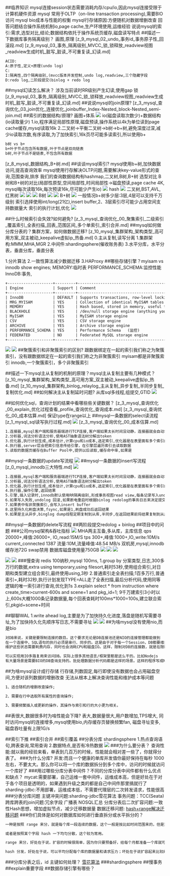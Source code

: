 ##临界知识
mysql连接session状态需要消耗内存/cpu/io,因此mysql连接受限于计算机硬件资源
mysql 常用于OLTP（on-line transaction processing),需要BIO访问
mysql bio成本与性能的权衡
mysql行存储原因:方便随机对数据增删改查
回答问题结合操作系统机制io,page cache,生产环境使用,运维经验
说说mysql的索引:需求,选型对比,结论;数据结构依托于操作系统页缓存,磁盘读写特点
##描述一下数据库事务隔离级别？
画图,原理
[z_9_mysql_02_undo_事务id_事务原子性_回滚段.md]
[z_9_mysql_03_事务_隔离级别_MVCC_锁_锁释放_readview视图_readview生成时机_脏写_脏读_不可重复读_幻读.md]
```asp
ACID:
A:原子性,定义+原理(undo log)
C:
I:隔离性,四个隔离级别,(mvcc版本并发控制,undo log,readview,三个隐藏字段
D:redo log,二阶段提交(binlog + redo log 
```
##mysql幻读怎么解决？
涉及当前读时RR级别产生幻读,使用gap 锁
[z_9_mysql_03_事务_隔离级别_MVCC_锁_锁释放_readview视图_readview生成时机_脏写_脏读_不可重复读_幻读.md]
##说说mysql的join原理?
[z_3_mysql_查询优化_03_join优化_连接优化_joinbuffer_Index-Nested_block-Nested_semi-join.md]
##索引的数据结构/原理?
画图+体系
![](.z_0_mysql_常见问题_mysqlNIO_行存储_列存储_读写性能上限分析_images/0ee78bc6.png)
io(磁盘读取次数少)+数据结构(io读取量少)
1.io,程序满足局部性原理,磁盘预读,操作系统以4k为单位读到page cache缓存,mysql读取16k
2.二叉树->平衡二叉树->b树->b+树,避免深度过深,减少io读取次数,有序读取,为了加快索引,16k页尽可能多读索引,所以使用b+

```asp
b树 vs b+
b+叶子节点包含所有数据,叶子节点是双向链表
b树,叶子节点不是链表,不包含所有数据
```
[z_8_mysql_数据结构_B+树.md]
##谈谈mysql索引?
mysql使用b+树,加快数据访问,提高查询效率
mysql使用行存解决OLTP问题,需要解决key-value形式的查询,范围查询,排序
我们的查询数据结构有hashmap,二叉树,B树,B+树
选型对比
B树和B+树的对比(局部性原型,空间局部性,时间局部性->磁盘预读,page cache 4K, mysql每次读取16k,每次预读16k,尽可能少产生io)
![](.z_0_mysql_常见问题_mysqlNIO_行存储_列存储_读写性能上限分析_images/0542e2cb.png)
hash
![](.z_0_mysql_常见问题_mysqlNIO_行存储_列存储_读写性能上限分析_images/be4a54b5.png)
二叉树,BST,AVL,红黑树
![](.z_0_mysql_常见问题_mysqlNIO_行存储_列存储_读写性能上限分析_images/7d17bbad.png)
![](.z_0_mysql_常见问题_mysqlNIO_行存储_列存储_读写性能上限分析_images/409061d2.png)
![](.z_0_mysql_常见问题_mysqlNIO_行存储_列存储_读写性能上限分析_images/23289d95.png)
B树
![](.z_0_mysql_常见问题_mysqlNIO_行存储_列存储_读写性能上限分析_images/94d0a232.png)
![](.z_0_mysql_常见问题_mysqlNIO_行存储_列存储_读写性能上限分析_images/54ef590b.png)
B+树
![](.z_0_mysql_常见问题_mysqlNIO_行存储_列存储_读写性能上限分析_images/980dc4ca.png)
一般情况b+树多少层:3层,4层可以支持千万级别
索引选择使用int/long(21亿),insert buffer,2、3层索引尽可能少占用空间支持数据量大
索引的执行计划,优化
![](.z_0_mysql_常见问题_mysqlNIO_行存储_列存储_读写性能上限分析_images/db2ce8b0.png)

##什么时候索引会失效?如何避免?
[z_3_mysql_查询优化_00_聚集索引_二级索引_覆盖索引_全表扫描_回表_范围区间_多个单索引_索引合并.md]
##mysql如何做分库分表的？集群方案，如何做数据迁移?
[z_10_mysql_集群架构_架构类型_高可用方案_双主被动_keepalive虚拟ip_热备.md]
0.主从复制,读写分离
1.集群架构:MMM,MHA,MGR
2.中间件:shardingsphere(催收账务表)
3.水平分库，水平分表，垂直分库，垂直分表

1.分片算法
2.一致性算法减少数据迁移
3.HAProxy
##哪些存储引擎？myisam vs innodb
[](https://segmentfault.com/a/1190000022206424)
show engines;
MEMORY:临时表
PERFORMANCE_SCHEMA:监控性能
InnoDB:事务,
```asp
+--------------------+---------+----------------------------------------------------------------+--------------+------+------------+
| Engine             | Support | Comment                                                        | Transactions | XA   | Savepoints |
+--------------------+---------+----------------------------------------------------------------+--------------+------+------------+
| InnoDB             | DEFAULT | Supports transactions, row-level locking, and foreign keys     | YES          | YES  | YES        |
| MRG_MYISAM         | YES     | Collection of identical MyISAM tables                          | NO           | NO   | NO         |
| MEMORY             | YES     | Hash based, stored in memory, useful for temporary tables,临时表      | NO           | NO   | NO         |
| BLACKHOLE          | YES     | /dev/null storage engine (anything you write to it disappears) | NO           | NO   | NO         |
| MyISAM             | YES     | MyISAM storage engine                                          | NO           | NO   | NO         |
| CSV                | YES     | CSV storage engine                                             | NO           | NO   | NO         |
| ARCHIVE            | YES     | Archive storage engine                                         | NO           | NO   | NO         |
| PERFORMANCE_SCHEMA | YES     | Performance Schema   (监控)                                          | NO           | NO   | NO         |
| FEDERATED          | NO      | Federated MySQL storage engine                                 | NULL         | NULL | NULL       |
+--------------------+---------+----------------------------------------------------------------+--------------+------+------------+
```
![](.z_0_mysql_常见问题_mysqlNIO_行存储_列存储_读写性能上限分析_images/4941b502.png)
![](.z_0_mysql_常见问题_mysqlNIO_行存储_列存储_读写性能上限分析_images/cbe8ffdb.png)
##聚簇索引和非聚簇索引的区别?
跟数据绑定在一起的索引我们称之为聚簇索引，没有跟数据绑定在一起的索引我们称之为非聚簇索引
myisam都是非聚簇索引
innodb,一个聚簇索引，多个非聚簇索引

##描述一下mysql主从复制的机制的原理？mysql主从复制主要有几种模式？
[z_10_mysql_集群架构_架构类型_高可用方案_双主被动_keepalive虚拟ip_热备.md]
[z_10_mysql_集群架构_binlog_relaylog_主从复制_异步复制_半同步复制_复制优化.md]
##如何解决主从复制延时问题?
从库sql多线程,组提交,GTID
![](.z_0_mysql_常见问题_mysqlNIO_行存储_列存储_读写性能上限分析_images/f4d537c2.png)

##如何优化sql，查询计划的结果中看哪些些关键数据？
[z_3_mysql_查询优化_00_explain_优化过程查看_profile_查询优化_查询成本.md]
[z_3_mysql_查询优化_00_成本估算.md]
保证type在range以上
##mysql一条数据的select读流程
[z_1_mysql_sql读写执行过程.md]
![](.z_0_mysql_常见问题_mysqlNIO_行存储_列存储_读写性能上限分析_images/994d5240.png)
[z_3_mysql_查询优化_00_成本估算.md]
[](http://mysql.taobao.org/monthly/2017/01/10/)
[](https://time.geekbang.org/column/article/68319)
```asp
1.连接器,mysql客户端和服务器端进行TCP连接,客户端如果太长时间没动静，连接器就会自动将它断开。这个时间是由参数 wait_timeout 控制的，默认值是 8 小时
2.分析器,词法分析语法分析,使用AST抽象语法树分解出token
3.优化器,执行计划生成,成本估计,计算cpu和io成本,选定索引,优化器是在表里面有多个索引的时候，决定使用哪个索引；或者在一个语句有多表关联（join）的时候，决定各个表的连接顺序
4.执行器,server层会把索引信息传给引擎，在引擎层遍历索引去读取数据
5.读取的数据页缓存在Buffer Pool中,提供以后读取,缓存命中率,如果是
```
##mysql一条数据的update写流程
![](.z_0_mysql_常见问题_mysqlNIO_行存储_列存储_读写性能上限分析_images/9b378d2a.png)
##mysql一条数据的insert写流程
[z_0_mysql_innodb三大特性.md]
![](.z_0_mysql_常见问题_mysqlNIO_行存储_列存储_读写性能上限分析_images/9b378d2a.png)
[](http://mysql.taobao.org/monthly/2017/09/10/)
```asp
1.连接器,mysql客户端和服务器端进行TCP连接,客户端如果太长时间没动静，连接器就会自动将它断开。这个时间是由参数 wait_timeout 控制的，默认值是 8 小时
2.分析器,词法分析语法分析,使用AST抽象语法树分解出token
3.优化器,执行计划生成,成本估计,计算cpu和io成本,选定索引,优化器是在表里面有多个索引的时候，决定使用哪个索引；或者在一个语句有多表关联（join）的时候，决定各个表的连接顺序
4.执行器,操作引擎,返回结果
5.引擎,插入记录时,innodb默认使用RR隔离级别,形成事务视图read view,每条记录写入undo log,也就是MVCC,事务提交时依次写入binlog redolog,两阶段提交
6.如果写入失败,undolog 回滚,如果断电重启时根据binlog redolog的事务日志来决定提交或者回滚
7.如果表中有非聚簇索引,会写入insert buffer
8.这里持久化刷盘决策,fsync,如果是1,刷盘成功后返回结果
9.如果是主从异步,binglog dump线程定期复制到从库,半同步,在返回结果前将结果复制到从库,然后返回结果
```
##mysql一条数据的delete写流程
[](https://time.geekbang.org/column/article/68633)
##两阶段提交redolog + binlog
##项目中的问题
###公司mysql架构&吞吐指标
![](.z_0_mysql_常见问题_mysqlNIO_行存储_列存储_读写性能上限分析_images/756e03b3.png)
MHA两主互备,多从库，主库信息
qps 20000+,峰值:26000+, IO_read:15M/S
tps  300+,峰值:1000+,IO_write:10M/s
current_connected 1387
流量:10M,流量峰值:48.54 MB/s
双机房,mysql,innodb缓存池72G
swap禁用
数据库磁盘使用量750GB
![](.z_0_mysql_常见问题_mysqlNIO_行存储_列存储_读写性能上限分析_images/05ee4c11.png)
![](.z_0_mysql_常见问题_mysqlNIO_行存储_列存储_读写性能上限分析_images/94982c08.png)
![](.z_0_mysql_常见问题_mysqlNIO_行存储_列存储_读写性能上限分析_images/a2b6ee6d.png)

![](.z_0_mysql_常见问题_mysqlNIO_行存储_列存储_读写性能上限分析_images/e54c4424.png)
![](.z_0_mysql_常见问题_mysqlNIO_行存储_列存储_读写性能上限分析_images/fff86bbc.png)
###慢查询
redis 100纳秒,mysql 100ms,
1.group by 分案类型,日志,300多万行的数据,extra using temporary,using filesort,耗时53秒,使用组合索引,对日期和类型建立组合索引,最终使用using,3秒
2.普通索引走全表扫描;1百多万行,普通索引=,耗时32秒,执行计划发现TYPE=ALL走了全表扫描,最后分析代码,使用同等逻辑的唯一索引进行查询,优化到1s
3.explain select * from instruction where create_time>current-600s and scene=1 and pkg_id=1;
9千万建索引3小时以上,600s大概1000条记录数据量,每个回表查耗时100ms*1000=100s,建立联合索引,pkgid+scene+时间

##聊聊WAL
1.write ahead log,主要是为了加快持久化进度,落盘是随机写需要寻址,为了加快持久化先顺序写日志,不需要寻址
![](.z_0_mysql_常见问题_mysqlNIO_行存储_列存储_读写性能上限分析_images/48de4302.png)
![](.z_0_mysql_常见问题_mysqlNIO_行存储_列存储_读写性能上限分析_images/33a03407.png)
##为啥mysql没有使用nio,而是bio
[](https://www.zhihu.com/question/23084473)
```asp
对DB来说，关键是要限制连接的数目。这个要求无论是DB连接池还是NIO的连接管理都能做到
在一个连接中，SQL语句的执行必须是串行、同步的。这是由于对于每一个Session，DB都要维护一组状态来支持查询，比如事务隔离级别，当前Session的变量
维护这些状态需要耗费内存，同时也会消耗CPU和磁盘IO。这样，限制对DB的连接数，就是在限制对DB资源的消耗

可以实现用IO多路复用来访问DB。实际上很多其他语言/框架里都是这么干的。比如Nodejs
有大量场景是需要BIO的DB查询支持的。批处理数据分析代码都是这样的场景。这样的程序写成NIO就会得不偿失
```
##为啥mysql设计成行存储
[](https://www.zhihu.com/question/24110442/answer/851671343)
行存储,列数固定,每行即使没有数据也会占用磁盘空间,方便对该列数据的增删改查
无法从根本上解决查询性能和维护成本等问题
```asp
1、适合随机的增删改查操作;

2、需要在行中选取所有属性的查询操作;

3、需要频繁插入或更新的操作，其操作与索引和行的大小更为相关。
```
##表很大,数据很多时为啥性能会下降?
表大,数据量很大,用户数增加,TPS增大,
同时访问mysql的连接增多,mysql使用bio,内存缓存页替换频繁fan,
磁盘寻址变多,磁盘吞吐量有上限1G/s

##索引下推
##索引合并
##索引覆盖
[](z_3_mysql_查询优化_00_索引_索引失效.md)
##分表分库
shardingsphere
1.热点查询语句,跨表查询,常用查询
2.数据特点,是否有冷热数据
![](.z_0_mysql_常见问题_mysqlNIO_行存储_列存储_读写性能上限分析_images/06544305.png)
###为什么要分表？
查询性能:就以我的经验来看，单表到几百万的时候，性能就会相对差一些了，你就得分表了。
###为什么分库?
并发:而且一个健康的单库并发值你最好保持在每秒 1000 左右，不要太大。那么你可以将一个库的数据拆分到多个库中，访问的时候就访问一个库好了
###用过哪些分库分表中间件？不同的分库分表中间件都有什么优点和缺点？
mycat:需要部署，自己运维一套中间件，运维成本高，但是好处在于对于各个项目是透明的，如果遇到升级之类的都是自己中间件那里搞就行了
sharding-jdbc:不用部署，运维成本低，不需要代理层的二次转发请求，性能很高
###分表分库问题
主键冲突问题:sharding-jdbc雪花算法
事务问题：TCC(Seata)
跨库跨表的join问题:冗余字段 广播表 NOSQL汇总
分库分表后二次扩容问题:一致性Hash思想，增加虚拟节点，减少迁移数据量
数据迁移问题:[](https://wylong.top/%E5%88%86%E5%BA%93%E5%88%86%E8%A1%A8/08-%E5%88%86%E5%BA%93%E5%88%86%E8%A1%A8%E5%90%8E%E5%B8%B8%E8%A7%81%E9%97%AE%E9%A2%98%E5%92%8C%E8%A7%A3%E5%86%B3%E6%96%B9%E6%A1%88.html)
[](https://cloud.tencent.com/developer/article/1441250)
[hash+range解决迁移问题](https://www.cnblogs.com/javafirst0/p/11388768.html)
###你们具体是如何对数据库如何进行垂直拆分或水平拆分的？
```asp
一种是按照 range 来分，就是每个库一段连续的数据，这个一般是按比如时间范围来的，但是这种一般较少用，因为很容易产生热点问题，大量的流量都打在最新的数据上了。

或者是按照某个字段 hash 一下均匀分散，这个较为常用。

range 来分，好处在于说，扩容的时候很简单，因为你只要预备好，给每个月都准备一个库就可以了，到了一个新的月份的时候，自然而然，就会写新的库了；缺点，但是大部分的请求，都是访问最新的数据。实际生产用 range，要看场景。

hash 分发，好处在于说，可以平均分配每个库的数据量和请求压力；坏处在于说扩容起来比较麻烦，会有一个数据迁移的过程，之前的数据需要重新计算 hash 值重新分配到不同的库或表
```
###分库分表之后，id 主键如何处理？
[雪花算法](https://mp.weixin.qq.com/s?__biz=MzU5NTAzNjM0Mw==&mid=2247486846&idx=1&sn=a2de9e617899df46e9e5352b1c2d7af9&chksm=fe795ca6c90ed5b0991a770fa1d43f504140821503cccbfa720b1791a27f40a16704ca43cd4e&scene=21#wechat_redirect)
###shardingsphere
[](https://segmentfault.com/a/1190000038241298)
##慢事务
##explain重要字段
##数据存储引擎有哪些？
